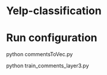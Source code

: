 # Yelp-classification

# Run configuration

python commentsToVec.py


python train_comments_layer3.py 
